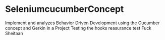 # SeleniumcucumberConcept
Implement and analyzes Behavior Driven Development using the Cucumber concept and Gerkin in a Project
Testing the hooks
reasurance test
Fuck Sheitaan

